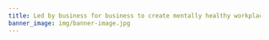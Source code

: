 ```yaml
---
title: Led by business for business to create mentally healthy workplaces
banner_image: img/banner-image.jpg
---
```

